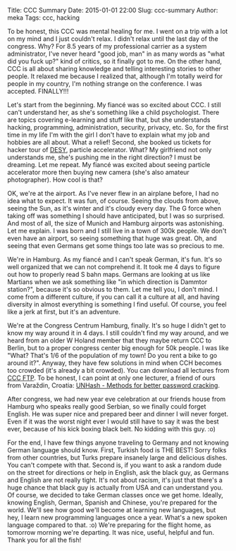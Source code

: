 Title: CCC Summary
Date: 2015-01-01 22:00
Slug: ccc-summary
Author: meka
Tags: ccc, hacking


To be honest, this CCC was mental healing for me. I went on a trip with a lot
on my mind and I just couldn't relax. I didn't relax until the last day of the
congress. Why? For 8.5 years of my professional carrier as a system
administrator, I've never heard "good job, man" in as many words as "what did
you fuck up?" kind of critics, so it finally got to me. On the other hand, CCC
is all about sharing knowledge and telling interesting stories to other people.
It relaxed me because I realized that, although I'm totally weird for people in
my country, I'm nothing strange on the conference. I was accepted. FINALLY!!!

Let's start from the beginning. My fiancé was so excited about CCC. I still
can't understand her, as she's something like a child psychologist. There are
topics covering e-learning and stuff like that, but she understands hacking,
programming, administration, security, privacy, etc. So, for the first time in
my life I'm with the girl I don't have to explain what my job and hobbies are
all about. What a relief! Second, she booked us tickets for hacker tour of
[DESY](http://desy.de), particle accelerator. What? My girlfriend not only
understands me, she's pushing me in the right direction? I must be dreaming.
Let me repeat. My fiancé was excited about seeing particle accelerator more
then buying new camera (she's also amateur photographer). How cool is that?

OK, we're at the airport. As I've never flew in an airplane before, I had no
idea what to expect. It was fun, of course. Seeing the clouds from above,
seeing the Sun, as it's winter and it's cloudy every day. The G force when
taking off was something I should have anticipated, but I was so surprised. And
most of all, the size of Munich and Hamburg airports was astonishing. Let me
explain. I was born and I still live in a town of 300k people. We don't even
have an airport, so seeing something that huge was great. Oh, and seeing that
even Germans get some things too late was so precious to me.

We're in Hamburg. As my fiancé and I can't speak German, it's fun. It's so well
organized that we can not comprehend it. It took me 4 days to figure out how to
properly read S bahn maps. Germans are looking at us like Martians when we ask
something like "in which direction is Dammtor station?", because it's so
obvious to them. Let me tell you, I don't mind. I come from a different
culture, if you can call it a culture at all, and having diversity in almost
everything is something I find useful. Of course, you feel like a jerk at
first, but it's an adventure.

We're at the Congress Centrum Hamburg, finally. It's so huge I didn't get to
know my way around it in 4 days. I still couldn't find my way around, and we
heard from an older W Holand member that they maybe return CCC to Berlin, but
to a proper congress center big enough for 50k people. I was like "What? That's
1/6 of the population of my town! Do you rent a bike to go around it?". Anyway,
they have few solutions in mind when CCH becomes too crowded (it's already a
bit crowded). You can download all lectures from [CCC
FTP](https://ftp.ccc.de/congress/31C3/). To be honest, I can point at only
one lecturer, a friend of ours from Varaždin, Croatia:
[UNHash - Methods for better password
cracking](https://ftp.ccc.de/congress/31C3/h264-hd/31c3-5966-en-de-UNHash_-_Methods_for_better_password_cracking_hd.mp4).

After congress, we had new year eve celebration at our friends house from
Hamburg who speaks really good Serbian, so we finally could forget English. He
was super nice and prepared beer and dinner I will never forget. Even if it was
the worst night ever I would still have to say it was the best ever, because of
his kick boxing black belt. No kidding with this guy. :o)

For the end, I have few things anyone traveling to Germany and not knowing
German language should know. First, Turkish food is THE BEST! Sorry folks from
other countries, but Turks prepare insanely large and delicious dishes. You
can't compete with that. Second is, if you want to ask a random dude on the
street for directions or help in English, ask the black guy, as Germans and
English are not really tight. It's not about racism, it's just that there's a
huge chance that black guy is actually from USA and can understand you. Of
course, we decided to take German classes once we get home. Ideally, knowing
English, German, Spanish and Chinese, you're prepared for the world. We'll see
how good we'll become at learning new languages, but hey, I learn new
programming languages once a year. What's a new spoken language compared to
that. :o) We're preparing for the flight home, as tomorrow morning we're
departing. It was nice, useful, helpful and fun. Thank you for all the fish!
